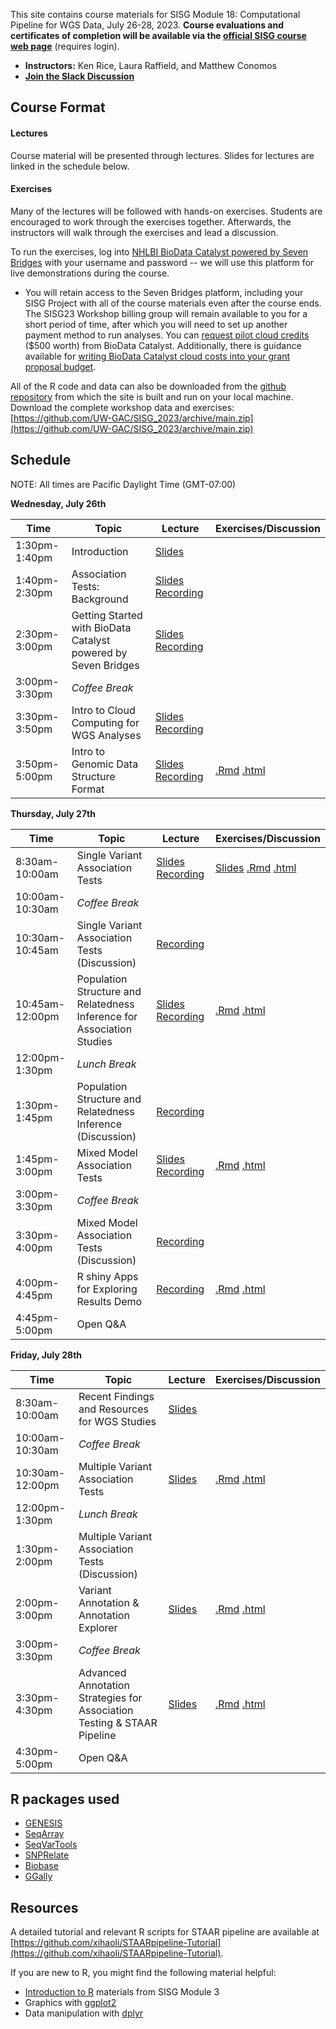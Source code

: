 This site contains course materials for SISG Module 18: Computational Pipeline for WGS Data, July 26-28, 2023. **Course evaluations and certificates of completion will be available via the [official SISG course web page](https://si.biostat.washington.edu/institutes/sisg/SM2318)** (requires login).

- **Instructors:** Ken Rice, Laura Raffield, and Matthew Conomos
- **[Join the Slack Discussion](https://uwbiostatisticssisg.slack.com/archives/C05EAUXKLUT)**

## Course Format

#### Lectures
Course material will be presented through lectures. Slides for lectures are linked in the schedule below.

#### Exercises
Many of the lectures will be followed with hands-on exercises. Students are encouraged to work through the exercises together. Afterwards, the instructors will walk through the exercises and lead a discussion.

To run the exercises, log into [NHLBI BioData Catalyst powered by Seven Bridges](https://platform.sb.biodatacatalyst.nhlbi.nih.gov) with your username and password -- we will use this platform for live demonstrations during the course.

- You will retain access to the Seven Bridges platform, including your SISG Project with all of the course materials even after the course ends. The SISG23 Workshop billing group will remain available to you for a short period of time, after which you will need to set up another payment method to run analyses. You can [request pilot cloud credits](https://biodatacatalyst.nhlbi.nih.gov/resources/cloud-credits) ($500 worth) from BioData Catalyst. Additionally, there is guidance available for [writing BioData Catalyst cloud costs into your grant proposal budget](https://bdcatalyst.gitbook.io/biodata-catalyst-documentation/written-documentation/getting-started/writing-biodata-catalyst-into-a-grant-proposal). 

All of the R code and data can also be downloaded from the [github repository](https://github.com/UW-GAC/SISG_2023) from which the site is built and run on your local machine. Download the complete workshop data and exercises: [https://github.com/UW-GAC/SISG_2023/archive/main.zip](https://github.com/UW-GAC/SISG_2023/archive/main.zip)


## Schedule

NOTE: All times are Pacific Daylight Time (GMT-07:00)

**Wednesday, July 26th**

| Time | Topic | Lecture | Exercises/Discussion |
| --- | --- | --- | --- |
| 1:30pm-1:40pm | Introduction | [Slides](https://docs.google.com/presentation/d/1BNGORJg6zPxQXQTt2Mdza_oIVjGMs4vCgdqdHICDw7E/preview?slide=id.p) | |
| 1:40pm-2:30pm | Association Tests: Background | [Slides](https://drive.google.com/file/d/1FTVpepqH6Hu5vQTzK1CQgZAFxuAIYDhT/view?usp=drive_link) [Recording](https://drive.google.com/file/d/1kQdjcZrVG6RrX3tA8XWCtT0r3Zf6cKGQ/view?usp=sharing) | |
| 2:30pm-3:00pm | Getting Started with BioData Catalyst powered by Seven Bridges | [Slides](https://docs.google.com/presentation/d/1F5LznutVHVKirsvDFurh_S1aCbNHHQhCC5JPK_0_1EY/preview?slide=id.p) [Recording](https://drive.google.com/file/d/1fZAgJ4tVk6uHPTmt-V4SV5DrY_hTog8q/view?usp=drive_link) | |
| 3:00pm-3:30pm | _Coffee Break_ | | |
| 3:30pm-3:50pm | Intro to Cloud Computing for WGS Analyses | [Slides](https://docs.google.com/presentation/d/1qoDoRpUvMyPtB1Y-Z9CzBHbk2wDWtsloVvD_eNDy_Uc/preview?slide=id.p) [Recording](https://drive.google.com/file/d/1Hc8kMMtNc17lNMVaM_HIq-6SdPVHAn30/view?usp=drive_link) | |
| 3:50pm-5:00pm | Intro to Genomic Data Structure Format | [Slides](https://drive.google.com/file/d/1o2k1L5J961pTDNvLxlhK8cfmtUKDjuNl/view?usp=drive_link) [Recording](https://drive.google.com/file/d/1Hc8kMMtNc17lNMVaM_HIq-6SdPVHAn30/view?usp=drive_link) | [.Rmd](https://github.com/UW-GAC/SISG_2023/blob/main/01_gds_intro.Rmd) [.html](https://htmlpreview.github.io/?https://github.com/UW-GAC/SISG_2023/blob/main/01_gds_intro.html) |


**Thursday, July 27th**

| Time | Topic | Lecture | Exercises/Discussion |
| --- | --- | --- | --- |
| 8:30am-10:00am | Single Variant Association Tests | [Slides](https://drive.google.com/file/d/1FTVpepqH6Hu5vQTzK1CQgZAFxuAIYDhT/view?usp=drive_link) [Recording](https://drive.google.com/file/d/1B9fO1Vj0IlGdK7aqFy5jIjouqO0lsdBB/view) | [Slides](https://drive.google.com/file/d/1m2AT0qd04H1Z28qXlc9Miec2eGIZ22k6/view?usp=drive_link) [.Rmd](https://github.com/UW-GAC/SISG_2023/blob/main/02_single_variant_tests.Rmd) [.html](https://htmlpreview.github.io/?https://github.com/UW-GAC/SISG_2023/blob/main/02_single_variant_tests.html) |
| 10:00am-10:30am | _Coffee Break_ | | |
| 10:30am-10:45am | Single Variant Association Tests (Discussion) | [Recording](https://drive.google.com/file/d/1x99zQgSgP41KH_Phthqg2NV1S5GX4V-L/view?usp=drive_link) | |
| 10:45am-12:00pm | Population Structure and Relatedness Inference for Association Studies | [Slides](https://drive.google.com/file/d/1W6bnHJa-U-NVQ3_pefan0oVWxEnWG_Lq/view?usp=drive_link) [Recording](https://drive.google.com/file/d/1obTY2QCXcJShH6GrCRKcacO8l8kFKHe8/view?usp=drive_link) | [.Rmd](https://github.com/UW-GAC/SISG_2023/blob/main/03_pop_structure_relatedness.Rmd) [.html](https://htmlpreview.github.io/?https://github.com/UW-GAC/SISG_2023/blob/main/03_pop_structure_relatedness.html) |
| 12:00pm-1:30pm | _Lunch Break_ | | |
| 1:30pm-1:45pm | Population Structure and Relatedness Inference (Discussion) | [Recording](https://drive.google.com/file/d/1ly-SYKL4cCnabZ3B9aniPsd96AVD5C_1/view?usp=drive_link) | |
| 1:45pm-3:00pm | Mixed Model Association Tests | [Slides](https://drive.google.com/file/d/1WGaYQ-nO2A5UN5T9k7ywXm-a_IyfVHuD/view?usp=drive_link) [Recording](https://drive.google.com/file/d/1yowfwIDoMkIzs6I_Cc8HEBXWpf17zWnB/view?usp=drive_link) | [.Rmd](https://github.com/UW-GAC/SISG_2023/blob/main/04_mixed_models.Rmd) [.html](https://htmlpreview.github.io/?https://github.com/UW-GAC/SISG_2023/blob/main/04_mixed_models.html) |
| 3:00pm-3:30pm | _Coffee Break_ | | |
| 3:30pm-4:00pm | Mixed Model Association Tests (Discussion) | [Recording](https://drive.google.com/file/d/1aVqj1SbpesTVTN3nbWQ__XkX1J0tlGUE/view?usp=drive_link) | |
| 4:00pm-4:45pm | R shiny Apps for Exploring Results Demo | [Recording](https://drive.google.com/file/d/1aVqj1SbpesTVTN3nbWQ__XkX1J0tlGUE/view?usp=drive_link) | [.Rmd](https://github.com/UW-GAC/SISG_2023/blob/main/05_exploring_association_results.Rmd) [.html](https://htmlpreview.github.io/?https://github.com/UW-GAC/SISG_2023/blob/main/05_exploring_association_results.html) |
| 4:45pm-5:00pm | Open Q&A | | |

**Friday, July 28th**

| Time | Topic | Lecture | Exercises/Discussion |
| --- | --- | --- | --- |
| 8:30am-10:00am | Recent Findings and Resources for WGS Studies | [Slides](https://drive.google.com/file/d/1WXUk6tKx8QFvw7p0F-rsLkd7wozDhAfe/view?usp=drive_link) | |
| 10:00am-10:30am | _Coffee Break_ | | |
| 10:30am-12:00pm | Multiple Variant Association Tests | [Slides](https://drive.google.com/file/d/1FTVpepqH6Hu5vQTzK1CQgZAFxuAIYDhT/view?usp=drive_link) | [.Rmd](https://github.com/UW-GAC/SISG_2023/blob/main/07_aggregate_tests.Rmd) [.html](https://htmlpreview.github.io/?https://github.com/UW-GAC/SISG_2023/blob/main/07_aggregate_tests.html) |
| 12:00pm-1:30pm | _Lunch Break_ | | |
| 1:30pm-2:00pm | Multiple Variant Association Tests (Discussion) | | |
| 2:00pm-3:00pm | Variant Annotation & Annotation Explorer | [Slides](https://docs.google.com/presentation/d/1e-79wkrvXTr1t4XcFV13S4qWX5V-YOqnwZZuIsDac9M/preview?slide=id.p) | [.Rmd](https://github.com/UW-GAC/SISG_2023/blob/main/06_annotation_explorer.Rmd) [.html](https://htmlpreview.github.io/?https://github.com/UW-GAC/SISG_2023/blob/main/06_annotation_explorer.html) |
| 3:00pm-3:30pm | _Coffee Break_ | | |
| 3:30pm-4:30pm | Advanced Annotation Strategies for Association Testing & STAAR Pipeline | [Slides](https://docs.google.com/presentation/d/1Apc7JrJCvwei5iaCS8O5uX9j-UUIHM46/preview?slide=id.p1) | [.Rmd](https://github.com/UW-GAC/SISG_2023/blob/main/08_STAAR.Rmd) [.html](https://htmlpreview.github.io/?https://github.com/UW-GAC/SISG_2023/blob/main/08_STAAR.html) |
| 4:30pm-5:00pm | Open Q&A | | |

## R packages used

- [GENESIS](http://bioconductor.org/packages/release/bioc/html/GENESIS.html)
- [SeqArray](http://bioconductor.org/packages/release/bioc/html/SeqArray.html)
- [SeqVarTools](http://bioconductor.org/packages/release/bioc/html/SeqVarTools.html)
- [SNPRelate](http://bioconductor.org/packages/release/bioc/html/SNPRelate.html)
- [Biobase](https://bioconductor.org/packages/release/bioc/html/Biobase.html)
- [GGally](https://cran.r-project.org/web/packages/GGally)


## Resources

A detailed tutorial and relevant R scripts for STAAR pipeline are available at [https://github.com/xihaoli/STAARpipeline-Tutorial](https://github.com/xihaoli/STAARpipeline-Tutorial).

If you are new to R, you might find the following material helpful:

- [Introduction to R](http://faculty.washington.edu/kenrice/rintro/) materials from SISG Module 3
- Graphics with [ggplot2](https://ggplot2.tidyverse.org/)
- Data manipulation with [dplyr](http://dplyr.tidyverse.org/)
